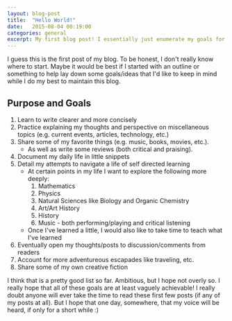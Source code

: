 ```yaml
---
layout: blog-post
title:  "Hello World!"
date:   2015-08-04 00:19:00
categories: general
excerpt: My first blog post! I essentially just enumerate my goals for the blog. :)
---
```

I guess this is the first post of my blog. To be honest, I don't really know where to start. Maybe it would be best if I started with an outline or something to help lay down some goals/ideas that I'd like to keep in mind while I do my best to maintain this blog.

Purpose and Goals
-----------------
1. Learn to write clearer and more concisely
2. Practice explaining my thoughts and perspective on miscellaneous topics (e.g. current events, articles, technology, etc.)
3. Share some of my favorite things (e.g. music, books, movies, etc.).
    * As well as write some reviews (both critical and praising).
4. Document my daily life in little snippets 
5. Detail my attempts to navigate a life of self directed learning
    * At certain points in my life I want to explore the following more deeply:
        1. Mathematics
        2. Physics
        3. Natural Sciences like Biology and Organic Chemistry
        4. Art/Art History
        5. History
        6. Music - both performing/playing and critical listening
    * Once I've learned a little, I would also like to take time to teach what I've learned
6. Eventually open my thoughts/posts to discussion/comments from readers
7. Account for more adventureous escapades like traveling, etc.
8. Share some of my own creative fiction

I think that is a pretty good list so far. Ambitious, but I hope not overly so. I really hope that all of these goals are at least vaguely achievable! I really doubt anyone will ever take the time to read these first few posts (if any of my posts at all). But I hope that one day, somewhere, that my voice will be heard, if only for a short while :)
